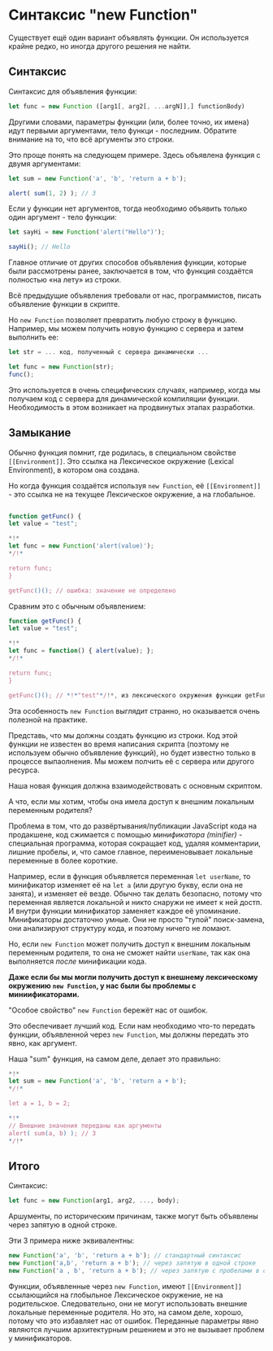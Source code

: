 
# Синтаксис "new Function"

Существует ещё один вариант объявлять функции. Он используется крайне редко, но иногда другого решения не найти.

## Синтаксис

Синтаксис для объявления функции:

```js
let func = new Function ([arg1[, arg2[, ...argN]],] functionBody)
```

Другими словами, параметры функции (или, более точно, их имена) идут первыми аргументами, тело функци - последним. Обратите внимание на то, что всё аргументы это строки.

Это проще понять на следующем примере. Здесь объявлена функция с двумя аргументами:

```js run
let sum = new Function('a', 'b', 'return a + b');

alert( sum(1, 2) ); // 3
```

Если у функции нет аргументов, тогда необходимо объявить только один аргумент - тело функции:

```js run
let sayHi = new Function('alert("Hello")');

sayHi(); // Hello
```

Главное отличие от других способов объявления функции, которые были рассмотрены ранее, заключается в том, что функция создаётся полностью «на лету» из строки.

Всё предыдущие объявления требовали от нас, программистов, писать объявление функции в скрипте.

Но `new Function` позволяет превратить любую строку в функцию. Например, мы можем получить новую функцию с сервера и затем выполнить ее:

```js
let str = ... код, полученный с сервера динамически ...

let func = new Function(str);
func();
```

Это используется в очень специфических случаях, например, когда мы получаем код с сервера для динамической компиляции функции. Необходимость в этом возникает на продвинутых этапах разработки.

## Замыкание

Обычно функция помнит, где родилась, в специальном свойстве `[[Environment]]`. Это ссылка на Лексическое окружение (Lexical Environment), в котором она создана.

Но когда функция создаётся используя `new Function`, её `[[Environment]]` - это ссылка не на текущее Лексическое окружение, а на глобальное.

```js run

function getFunc() {
let value = "test";

*!*
let func = new Function('alert(value)');
*/!*

return func;
}

getFunc()(); // ошибка: значение не определено
```

Сравним это с обычным объявлением:

```js run
function getFunc() {
let value = "test";

*!*
let func = function() { alert(value); };
*/!*

return func;
}

getFunc()(); // *!*"test"*/!*, из лексического окружения функции getFunc
```

Эта особенность `new Function` выглядит странно, но оказывается очень полезной на практике.

Представь, что мы должны создать функцию из строки. Код этой функции не известен во время написания скрипта (поэтому не используем обычно объявление функций), но будет известно только в процессе выпаолнения. Мы можем полчить её с сервера или другого ресурса.

Наша новая функция должна взаимодействовать с основным скриптом.

А что, если мы хотим, чтобы она имела доступ к внешним локальным переменным родителя?

Проблема в том, что до развёртывания/публикации JavaScript кода на продакшене, код сжимается с помощью *минификатора (minifier)* - специальная программа, которая сокращает код, удаляя комментарии, лишние пробелы, и, что самое главное, переименовывает локальные переменные в более короткие.

Например, если в функция объявляется переменная `let userName`, то минификатор изменяет её на `let a` (или другую букву, если она не занята), и изменяет её везде. Обычно так делать безопасно, потому что переменная является локальной и никто снаружи не имеет к ней достп. И внутри функции минификатор заменяет каждое её упоминание. Минификаторы достаточно умные. Они не просто "тупой" поиск-замена, они анализируют структуру кода, и поэтому ничего не ломают.

Но, если `new Function` может получить доступ к внешним локальным переменным родителя, то она не сможет найти `userName`, так как она выполняется *после* минификации кода.

**Даже если бы мы могли получить доступ к внешнему лексическому окружению `new Function`, у нас были бы проблемы с миниификаторами.**

"Особое свойство" `new Function` бережёт нас от ошибок.

Это обеспечивает лучший код. Если нам необходимо что-то передать функции, объявленной через `new Function`, мы должны передать это явно, как аргумент.

Наша "sum" функция, на самом деле, делает это правильно:

```js run
*!*
let sum = new Function('a', 'b', 'return a + b');
*/!*

let a = 1, b = 2;

*!*
// Внешние значения переданы как аргументы
alert( sum(a, b) ); // 3
*/!*
```

## Итого

Синтаксис:

```js
let func = new Function(arg1, arg2, ..., body);
```

Аршументы, по историческим причинам, также могут быть объявлены через запятую в одной строке.

Эти 3 примера ниже эквивалентны:

```js
new Function('a', 'b', 'return a + b'); // стандартный синтаксис
new Function('a,b', 'return a + b'); // через запятую в одной строке
new Function('a , b', 'return a + b'); // через запятую с пробелами в одной строке
```

Функции, объявленные через `new Function`, имеют `[[Environment]]` ссылающийся на глобыльное Лексическое окружение, не на родительское. Следовательно, они не могут использовать внешние локальные переменные родителя. Но это, на самом деле, хорошо, потому что это избавляет нас от ошибок. Переданные параметры явно являются лучшим архитектурным решением и это не вызывает проблем у минификаторов.

